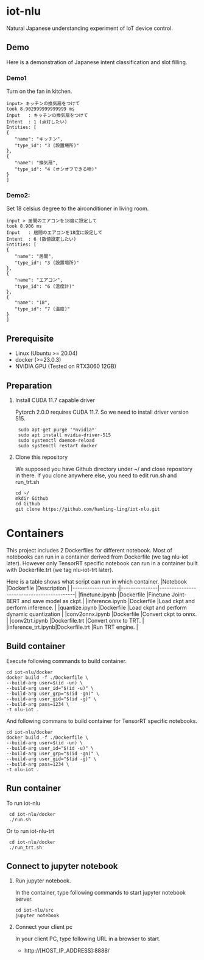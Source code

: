 # iot-nlu
Natural Japanese understanding experiment of IoT device control.

## Demo
   Here is a demonstration of Japanese intent classification and slot filling.

### Demo1

   Turn on the fan in kitchen.
   ```
   input> キッチンの換気扇をつけて
   took 8.902999999999999 ms
   Input   : キッチンの換気扇をつけて
   Intent  : 1 (点灯したい)
   Entities: [
   {
      "name": "キッチン",
      "type_id": "3 (設置場所)"
   },
   {
      "name": "換気扇",
      "type_id": "4 (オンオフできる物)"
   }
   ]
   ```

### Demo2:

   Set 18 celsius degree to the airconditioner in living room.
   ```
   input > 居間のエアコンを18度に設定して
   took 8.906 ms
   Input   : 居間のエアコンを18度に設定して
   Intent  : 6 (数値設定したい)
   Entities: [
   {
      "name": "居間",
      "type_id": "3 (設置場所)"
   },
   {
      "name": "エアコン",
      "type_id": "6 (温度計)"
   },
   {
      "name": "18",
      "type_id": "7 (温度)"
   }
   ]
   ```

## Prerequisite

* Linux (Ubuntu >= 20.04)
* docker (>=23.0.3)
* NVIDIA GPU (Tested on RTX3060 12GB)

## Preparation

1. Install CUDA 11.7 capable driver
   
   Pytorch 2.0.0 requires CUDA 11.7. So we need to install driver version 515.
   ```
    sudo apt-get purge '*nvidia*'
    sudo apt install nvidia-driver-515
    sudo systemctl daemon-reload
    sudo systemctl restart docker
    ```

2. Clone this repository

   We supposed you have Github directory under ~/ and close repository in there. If you clone anywhere else, you need to edit run.sh and run_trt.sh

   ```
   cd ~/
   mkdir Github
   cd Github
   git clone https://github.com/hamling-ling/iot-nlu.git
   ```

# Containers

   This project includes 2 Dockerfiles for different notebook.
   Most of notebooks can run in a container derived from Dockerfile (we tag nlu-iot later). However only TensorRT specific notebook can run in a container built with Dockerfile.trt (we tag nlu-iot-trt later).

   Here is a table shows what script can run in which container.
   |Notebook           |Dockerfile     |Description                                |
   |-------------------|---------------|-------------------------------------------|
   |finetune.ipynb     |Dockerfile     |Finetune Joint-BERT and save model as ckpt.|
   |inference.ipynb    |Dockerfile     |Load ckpt and perform inference.           |
   |quantize.ipynb     |Dockerfile     |Load ckpt and perform dynamic quantization |
   |conv2onnx.ipynb    |Dockerfile     |Convert ckpt to onnx.                      |
   |conv2trt.ipynb     |Dockerfile.trt |Convert onnx to TRT.                       |
   |inference_trt.ipynb|Dockerfile.trt |Run TRT engine.                            |

## Build container
   
   Execute following commands to build container.
   ```
   cd iot-nlu/docker
   docker build -f ./Dockerfile \
   --build-arg user=$(id -un) \
   --build-arg user_id="$(id -u)" \
   --build-arg user_grp="$(id -gn)" \
   --build-arg user_gid="$(id -g)" \
   --build-arg pass=1234 \
   -t nlu-iot .
   ```

   And following commans to build container for TensorRT specific notebooks.
   ```
   cd iot-nlu/docker
   docker build -f ./Dockerfile \
   --build-arg user=$(id -un) \
   --build-arg user_id="$(id -u)" \
   --build-arg user_grp="$(id -gn)" \
   --build-arg user_gid="$(id -g)" \
   --build-arg pass=1234 \
   -t nlu-iot .
   ```

## Run container

   To run iot-nlu
   ```
    cd iot-nlu/docker
    ./run.sh
   ```

   Or to run iot-nlu-trt

   ```
    cd iot-nlu/docker
    ./run_trt.sh
   ```
## Connect to jupyter notebook

1. Run jupyter notebook.

   In the container, type following commands to start jupyter notebook server.
   ```
   cd iot-nlu/src
   jupyter notebook
   ```

2. Connect your client pc

   In your client PC, type following URL in a browser to start.
   
   * http://[HOST_IP_ADDRESS]:8888/

